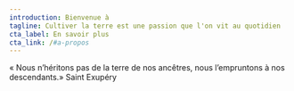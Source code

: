 ```yaml
---
introduction: Bienvenue à
tagline: Cultiver la terre est une passion que l'on vit au quotidien
cta_label: En savoir plus
cta_link: /#a-propos
---
```


« Nous n’héritons pas de la terre de nos ancêtres, nous l’empruntons à nos descendants.» Saint Exupéry
